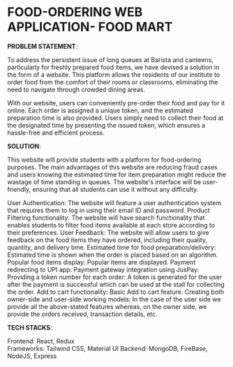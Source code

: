 # FOOD-ORDERING WEB APPLICATION- FOOD MART
**PROBLEM STATEMENT**:

To address the persistent issue of long queues at Barista and canteens, particularly for freshly prepared food items, we have devised a solution in the form of a website. This platform allows the residents of our institute to order food from the comfort of their rooms or classrooms, eliminating the need to navigate through crowded dining areas.

With our website, users can conveniently pre-order their food and pay for it online. Each order is assigned a unique token, and the estimated preparation time is also provided. Users simply need to collect their food at the designated time by presenting the issued token, which ensures a hassle-free and efficient process.



**SOLUTION**:

This website will provide students with a platform for food-ordering purposes. The main advantages of this website are reducing fraud cases and users knowing the estimated time for item preparation might reduce the wastage of time standing in queues. The website's interface will be user-friendly, ensuring that all students can use it without any difficulty.

User Authentication: The website will feature a user authentication system that requires them to log in using their email ID and password.
Product Filtering functionality: The website will have search functionality that enables students to filter food items available at each store according to their preferences.
User Feedback:  The website will allow users to give feedback on the food items they have ordered, including their quality, quantity, and delivery time.
Estimated time for food preparation/delivery: Estimated time is shown when the order is placed based on an algorithm.
Popular food items display: Popular items are displayed.
Payment redirecting to UPI app: Payment gateway integration using JusPay.
Providing a token number for each order: A token is generated for the user after the payment is successful which can be used at the stall for collecting the order.
Add to cart functionality: Basic Add to cart feature.
Creating both owner-side and user-side working models: In the case of the user side we provide all the above-stated features whereas, on the owner side, we provide the orders received, transaction details, etc.





**TECH STACKS**:

Frontend: React, Redux  
Frameworks: Tailwind CSS, Material UI
Backend: MongoDB, FireBase, NodeJS, Express
